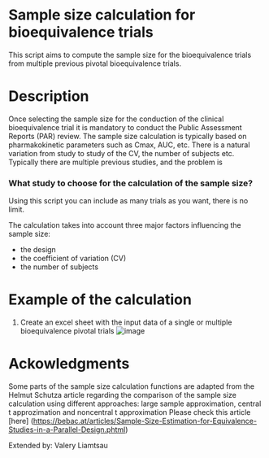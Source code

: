 # Sample size calculation for bioequivalence trials
This script aims to compute the sample size for the bioequivalence trials from  multiple previous pivotal bioequivalence trials.

# Description
Once selecting the sample size for the conduction of the clinical bioequivalence trial it is mandatory to conduct the Public Assessment Reports (PAR) review. The sample size calculation is typically based on pharmakokinetic parameters such as Cmax, AUC, etc. There is a natural variation from study to study of the CV, the number of subjects etc. Typically there are multiple previous studies, and the problem is 

### What study to choose for the calculation of the sample size?  
Using this script you can include as many trials as you want, there is no limit. 

The calculation takes into account three major factors influencing the sample size:
- the design
- the coefficient of variation (CV)
- the number of subjects

# Example of the calculation
1. Create an excel sheet with the input data of a single or multiple bioequivalence pivotal trials 
![image](https://github.com/user-attachments/assets/067cc2c9-0f23-4cbe-aa94-ef96fe80fda8)





# Ackowledgments
Some parts of the sample size calculation functions are adapted from the Helmut Schutza article regarding the comparison of the sample size calculation using
different approaches: large sample approximation, central t approzimation and noncentral t approximation
Please check this article [here] (https://bebac.at/articles/Sample-Size-Estimation-for-Equivalence-Studies-in-a-Parallel-Design.phtml)

Extended by: Valery Liamtsau

